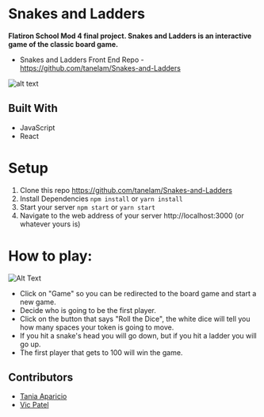 # Snakes and Ladders

**Flatiron School Mod 4 final project. Snakes and Ladders is an interactive game of the classic board game.**

* Snakes and Ladders Front End Repo - https://github.com/tanelam/Snakes-and-Ladders


![alt text](https://github.com/tanelam/Snakes-and-Ladders/blob/master/screenshoot.jpg)

## Built With

* JavaScript 
* React

# Setup
 1. Clone this repo https://github.com/tanelam/Snakes-and-Ladders
 2. Install Dependencies `npm install` or `yarn install`
 3. Start your server `npm start` or `yarn start`
 4. Navigate to the web address of your server  http://localhost:3000 (or whatever yours is)
 
 # How to play:
 
 ![Alt Text](https://media.giphy.com/media/dJHECxtJ3bObW0kx2y/giphy.gif)
 
 * Click on "Game" so you can be redirected to the board game and start a new game.
 * Decide who is going to be the first player.
 * Click on the button that says "Roll the Dice", the white dice will tell you how many spaces your token is going to move.
 * If you hit a snake's head you will go down, but if you hit a ladder you will go up.
 * The first player that gets to 100 will win the game.
 
 ## Contributors
 
 * [Tania Aparicio](https://github.com/tanelam)
 * [Vic Patel](https://github.com/vp932712)
